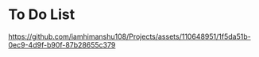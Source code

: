 # To Do List


https://github.com/iamhimanshu108/Projects/assets/110648951/1f5da51b-0ec9-4d9f-b90f-87b28655c379

